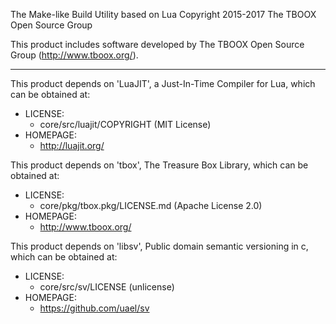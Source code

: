 The Make-like Build Utility based on Lua
Copyright 2015-2017 The TBOOX Open Source Group

This product includes software developed by The TBOOX Open Source Group (http://www.tboox.org/).

-------------------------------------------------------------------------------

This product depends on 'LuaJIT', a Just-In-Time Compiler for Lua,
which can be obtained at:

  * LICENSE:
    * core/src/luajit/COPYRIGHT (MIT License)
  * HOMEPAGE:
    * http://luajit.org/

This product depends on 'tbox', The Treasure Box Library,
which can be obtained at:

  * LICENSE:
    * core/pkg/tbox.pkg/LICENSE.md (Apache License 2.0)
  * HOMEPAGE:
    * http://www.tboox.org/

This product depends on 'libsv', Public domain semantic versioning in c,
which can be obtained at:

  * LICENSE:
    * core/src/sv/LICENSE (unlicense)
  * HOMEPAGE:
    * https://github.com/uael/sv


